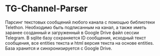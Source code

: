 # TG-Channel-Parser
Парсинг текстовых сообщений любого канала с помощью библиотеки Telethon. 
Необходимо быть подписанным на канал, а также иметь заранее созданный и загруженный в Google Drive файл сессии Telegram.
В sqlite базу сохраняется ID сообщения, исходный текст сообщения, все entities текста и html версия текста на основе entities.
База хранится и синхронизируется с Google Drive.
